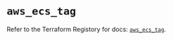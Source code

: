 # `aws_ecs_tag`

Refer to the Terraform Registory for docs: [`aws_ecs_tag`](https://registry.terraform.io/providers/hashicorp/aws/5.8.0/docs/resources/ecs_tag).
